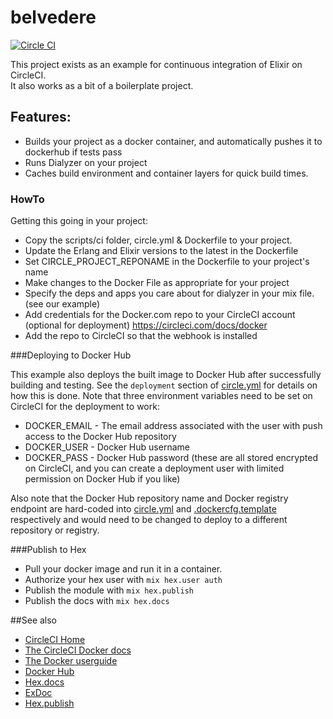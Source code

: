 # belvedere
[![Circle CI](https://circleci.com/gh/realmlabs/belvedere.svg?style=shield)](https://circleci.com/gh/realmlabs/belvedere)

This project exists as an example for continuous integration of Elixir on CircleCI.  
It also works as a bit of a boilerplate project.

## Features:
  - Builds your project as a docker container, and automatically pushes it to dockerhub if tests pass
  - Runs Dialyzer on your project
  - Caches build environment and container layers for quick build times.

### HowTo
Getting this going in your project:

  - Copy the scripts/ci folder, circle.yml & Dockerfile to your project.
  - Update the Erlang and Elixir versions to the latest in the Dockerfile
  - Set CIRCLE_PROJECT_REPONAME in the Dockerfile to your project's name
  - Make changes to the Docker File as appropriate for your project
  - Specify the deps and apps you care about for dialyzer in your mix file. (see our example)
  - Add credentials for the Docker.com repo to your CircleCI account (optional for deployment)
    https://circleci.com/docs/docker
  - Add the repo to CircleCI so that the webhook is installed

###Deploying to Docker Hub

  This example also deploys the built image to Docker Hub after successfully building and testing. See the `deployment` section of [circle.yml](circle.yml) for details on how this is done. Note that three environment variables need to be set on CircleCI for the deployment to work:

  * DOCKER_EMAIL - The email address associated with the user with push access to the Docker Hub repository
  * DOCKER_USER - Docker Hub username
  * DOCKER_PASS - Docker Hub password (these are all stored encrypted on CircleCI, and you can create a deployment user with limited permission on Docker Hub if you like)

  Also note that the Docker Hub repository name and Docker registry endpoint are hard-coded into [circle.yml](circle.yml) and [.dockercfg.template](.dockercfg.template) respectively and would need to be changed to deploy to a different repository or registry.

###Publish to Hex

  - Pull your docker image and run it in a container. 
  - Authorize your hex user with ```mix hex.user auth```
  - Publish the module with ```mix hex.publish```
  - Publish the docs with ```mix hex.docs```

  ##See also
  * [CircleCI Home](https://circleci.com)
  * [The CircleCI Docker docs](https://circleci.com/docs/docker)
  * [The Docker userguide](http://docs.docker.com/userguide/)
  * [Docker Hub](https://hub.docker.com/)  
  * [Hex.docs](https://hex.pm/docs/tasks#hex_docs)
  * [ExDoc](https://github.com/elixir-lang/ex_doc)
  * [Hex.publish](https://hex.pm/docs/tasks#hex_publish)
